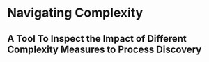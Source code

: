 # Navigating Complexity
## A Tool To Inspect the Impact of Different Complexity Measures to Process Discovery
